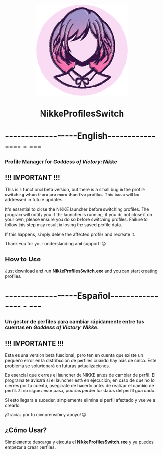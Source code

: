 <div align="center">
    <img src="resources/icon.png" alt="Icon" width="300" height="300" />
    <h1>NikkeProfilesSwitch</h1>
</div>

# ------------------English---------------- - ---

### Profile Manager for *Goddess of Victory: Nikke*

## !!! IMPORTANT !!!

This is a functional beta version, but there is a small bug in the profile switching when there are more than five profiles. This issue will be addressed in future updates.

It's essential to close the NIKKE launcher before switching profiles. The program will notify you if the launcher is running; if you do not close it on your own, please ensure you do so before switching profiles. Failure to follow this step may result in losing the saved profile data.

If this happens, simply delete the affected profile and recreate it.

Thank you for your understanding and support! 😊

## How to Use

Just download and run **NikkeProfilesSwitch.exe** and you can start creating profiles.


# ------------------Español---------------- - ---

### Un gestor de perfiles para cambiar rápidamente entre tus cuentas en *Goddess of Victory: Nikke*.

## !!! IMPORTANTE !!!

Esta es una versión beta funcional, pero ten en cuenta que existe un pequeño error en la distribución de perfiles cuando hay más de cinco. Este problema se solucionará en futuras actualizaciones.

Es esencial que cierres el launcher de NIKKE antes de cambiar de perfil. El programa te avisará si el launcher está en ejecución; en caso de que no lo cierres por tu cuenta, asegúrate de hacerlo antes de realizar el cambio de perfil. Si no sigues este paso, podrías perder los datos del perfil guardado.

Si esto llegara a suceder, simplemente elimina el perfil afectado y vuelve a crearlo.

¡Gracias por tu comprensión y apoyo! 😊

## ¿Cómo Usar?

Simplemente descarga y ejecuta el **NikkeProfilesSwitch.exe** y ya puedes empezar a crear perfiles.



